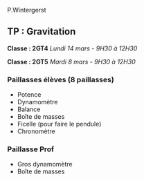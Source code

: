 P.Wintergerst

## TP : Gravitation

__Classe : 2GT4__
_Lundi 14 mars - 9H30 à 12H30_

__Classe : 2GT5__
_Mardi 8 mars - 9H30 à 12H30_

### Paillasses élèves (8 paillasses)

* Potence
* Dynamomètre
* Balance
* Boîte de masses
* Ficelle (pour faire le pendule)
* Chronomètre

### Paillasse Prof

* Gros dynamomètre
* Boîte de masses
